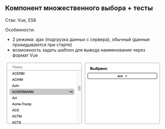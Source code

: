 ## Компонент множественного выбора + тесты

Стэк: Vue, ES6

Особенности:
 - 2 режима: ajax (подгрузка данных с сервера), обычный (данные прокидываются при старте)
 - возможность задать шаблон для вывода наименования через формат Vue 


 ![](view.png "Внешний вид")